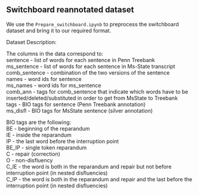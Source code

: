 ## Switchboard reannotated dataset

We use the `Prepare_switchboard.ipynb` to preprocess the switchboard dataset and bring it to our required format. 

Dataset Description:

The columns in the data correspond to:<br>
sentence -            list of words for each sentence in Penn Treebank <br>
ms\_sentence -      list of words for each sentence in Ms-State transcript <br>
comb\_sentence -   combination of the two versions of the sentence <br>
names -                word ids for sentence <br>
ms\_names  -         word ids for ms\_sentence <br>
comb\_ann  -          tags for comb\_sentence that indicate which words have to be inserted/deleted/substituted in order to get from MsState to Treebank <br>
tags -         BIO tags for sentence (Penn Treebank annotation) <br>
ms\_disfl -    BIO tags for MsState sentence (silver annotation) 

BIO tags are the following: <br>
BE - beginning of the reparandum <br>
IE - inside the reparandum <br>
IP - the last word before the interruption point <br>
BE\_IP - single token reparandum <br>
C - repair (correction) <br>
O - non-disfluency <br>
C\_IE - the word is both in the reparandum and repair but not before interruption point (in nested disfluencies) <br>
C\_IP - the word is both in the reparandum and repair and the last before the interruption point (in nested disfluencies) <br>
